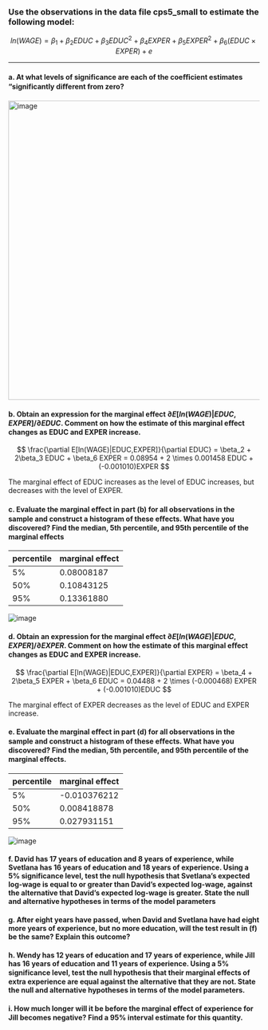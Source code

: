 ### Use the observations in the data file cps5_small to estimate the following model:
$$
ln(WAGE) = \beta_1 +\beta_2EDUC +\beta_3EDUC^2 +\beta_4EXPER +\beta_5EXPER^2 +\beta_6(EDUC \times EXPER)+e
$$

---

#### a. At what levels of significance are each of the coeﬃcient estimates “significantly diﬀerent from zero?

<img width="600" alt="image" src="https://github.com/user-attachments/assets/088a12c8-a4e1-4c31-9835-e655b5747526" />

#### b. Obtain an expression for the marginal effect $\partial E[ln(WAGE)|EDUC, EXPER]/ \partial EDUC.$ Comment on how the estimate of this marginal eﬀect changes as EDUC and EXPER increase.

$$
\frac{\partial E[ln(WAGE)|EDUC,EXPER]}{\partial EDUC} = \beta_2 + 2\beta_3 EDUC + \beta_6 EXPER = 0.08954 + 2 \times 0.001458 EDUC + (-0.001010)EXPER
$$

The marginal effect of EDUC increases as the level of EDUC increases, but decreases with the level of EXPER.

#### c. Evaluate the marginal eﬀect in part (b) for all observations in the sample and construct a histogram of these eﬀects. What have you discovered? Find the median, 5th percentile, and 95th percentile of the marginal eﬀects

| percentile | marginal eﬀect |
|------------|----------------|
|     5%     |   0.08008187   |
|    50%     |   0.10843125   | 
|    95%     |   0.13361880   |


![image](https://github.com/user-attachments/assets/59a45954-01b3-4689-aedf-0e19aca10c76)

#### d. Obtain an expression for the marginal effect $\partial E[ln(WAGE)|EDUC, EXPER]/ \partial EXPER.$ Comment on how the estimate of this marginal eﬀect changes as EDUC and EXPER increase.

$$
\frac{\partial E[ln(WAGE)|EDUC,EXPER]}{\partial EXPER} = \beta_4 + 2\beta_5 EXPER + \beta_6 EDUC = 0.04488 + 2 \times (-0.000468) EXPER + (-0.001010)EDUC
$$

The marginal effect of EXPER decreases as the level of EDUC and EXPER increase.

#### e. Evaluate the marginal eﬀect in part (d) for all observations in the sample and construct a histogram of these eﬀects. What have you discovered? Find the median, 5th percentile, and 95th percentile of the marginal eﬀects.

| percentile | marginal eﬀect |
|------------|----------------|
|     5%     |  -0.010376212  |
|    50%     |  0.008418878   | 
|    95%     |  0.027931151   |

 ![image](https://github.com/user-attachments/assets/e1476a3a-55a8-45bd-b8dc-a4c01922deb8)

#### f. David has 17 years of education and 8 years of experience, while Svetlana has 16 years of education and 18 years of experience. Using a 5% significance level, test the null hypothesis that Svetlana’s expected log-wage is equal to or greater than David’s expected log-wage, against the alternative that David’s expected log-wage is greater. State the null and alternative hypotheses in terms of the model parameters


#### g. After eight years have passed, when David and Svetlana have had eight more years of experience, but no more education, will the test result in (f) be the same? Explain this outcome?

#### h. Wendy has 12 years of education and 17 years of experience, while Jill has 16 years of education and 11 years of experience. Using a 5% significance level, test the null hypothesis that their marginal eﬀects of extra experience are equal against the alternative that they are not. State the null and alternative hypotheses in terms of the model parameters.

#### i. How much longer will it be before the marginal eﬀect of experience for Jill becomes negative? Find a 95% interval estimate for this quantity.
